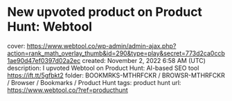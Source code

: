 # New upvoted product on Product Hunt: Webtool

cover: https://www.webtool.co/wp-admin/admin-ajax.php?action=rank_math_overlay_thumb&id=290&type=play&secret=773d2ca0ccb1ae90d47ef0397d02a2ec
created: November 2, 2022 6:58 AM (UTC)
description: I upvoted Webtool on Product Hunt: AI-based SEO tool https://ift.tt/5gfbkt2
folder: BOOKMRKS-MTHRFCKR / BROWSR-MTHRFCKR / Browser / Bookmarks / Product Hunt
tags: product hunt
url: https://www.webtool.co/?ref=producthunt
